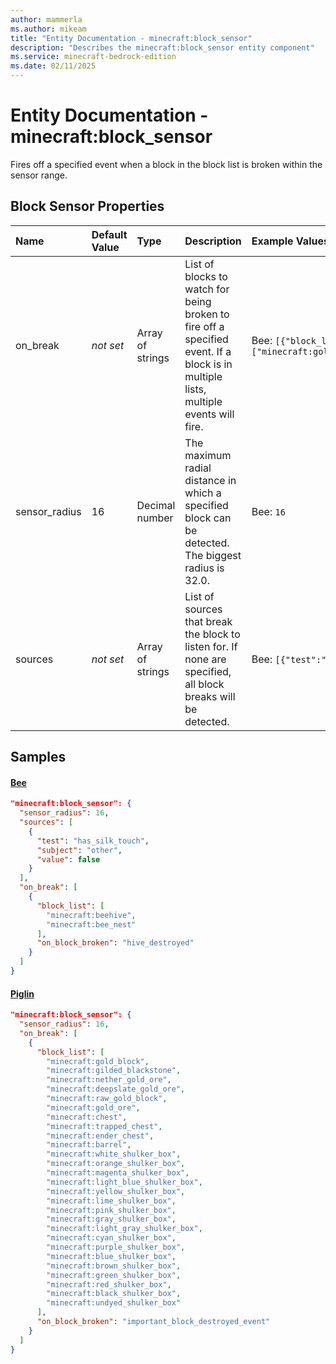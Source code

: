 ```yaml
---
author: mammerla
ms.author: mikeam
title: "Entity Documentation - minecraft:block_sensor"
description: "Describes the minecraft:block_sensor entity component"
ms.service: minecraft-bedrock-edition
ms.date: 02/11/2025 
---
```


# Entity Documentation - minecraft:block_sensor

Fires off a specified event when a block in the block list is broken within the sensor range.


## Block Sensor Properties

|Name       |Default Value |Type |Description |Example Values |
|:----------|:-------------|:----|:-----------|:------------- |
| on_break | *not set* | Array of strings | List of blocks to watch for being broken to fire off a specified event. If a block is in multiple lists, multiple events will fire. | Bee: `[{"block_list":["minecraft:beehive","minecraft:bee_nest"],"on_block_broken":"hive_destroyed"}]`, Piglin: `[{"block_list":["minecraft:gold_block","minecraft:gilded_blackstone","minecraft:nether_gold_ore","minecraft:deepslate_gold_ore","minecraft:raw_gold_block","minecraft:gold_ore","minecraft:chest","minecraft:trapped_chest","minecraft:ender_chest","minecraft:barrel","minecraft:white_shulker_box","minecraft:orange_shulker_box","minecraft:magenta_shulker_box","minecraft:light_blue_shulker_box","minecraft:yellow_shulker_box","minecraft:lime_shulker_box","minecraft:pink_shulker_box","minecraft:gray_shulker_box","minecraft:light_gray_shulker_box","minecraft:cyan_shulker_box","minecraft:purple_shulker_box","minecraft:blue_shulker_box","minecraft:brown_shulker_box","minecraft:green_shulker_box","minecraft:red_shulker_box","minecraft:black_shulker_box","minecraft:undyed_shulker_box"],"on_block_broken":"important_block_destroyed_event"}]` | 
| sensor_radius | 16 | Decimal number | The maximum radial distance in which a specified block can be detected. The biggest radius is 32.0. | Bee: `16` | 
| sources | *not set* | Array of strings | List of sources that break the block to listen for. If none are specified, all block breaks will be detected. | Bee: `[{"test":"has_silk_touch","subject":"other","value":false}]` | 

## Samples

#### [Bee](https://github.com/Mojang/bedrock-samples/tree/preview/behavior_pack/entities/bee.json)


```json
"minecraft:block_sensor": {
  "sensor_radius": 16,
  "sources": [
    {
      "test": "has_silk_touch",
      "subject": "other",
      "value": false
    }
  ],
  "on_break": [
    {
      "block_list": [
        "minecraft:beehive",
        "minecraft:bee_nest"
      ],
      "on_block_broken": "hive_destroyed"
    }
  ]
}
```

#### [Piglin](https://github.com/Mojang/bedrock-samples/tree/preview/behavior_pack/entities/piglin.json)


```json
"minecraft:block_sensor": {
  "sensor_radius": 16,
  "on_break": [
    {
      "block_list": [
        "minecraft:gold_block",
        "minecraft:gilded_blackstone",
        "minecraft:nether_gold_ore",
        "minecraft:deepslate_gold_ore",
        "minecraft:raw_gold_block",
        "minecraft:gold_ore",
        "minecraft:chest",
        "minecraft:trapped_chest",
        "minecraft:ender_chest",
        "minecraft:barrel",
        "minecraft:white_shulker_box",
        "minecraft:orange_shulker_box",
        "minecraft:magenta_shulker_box",
        "minecraft:light_blue_shulker_box",
        "minecraft:yellow_shulker_box",
        "minecraft:lime_shulker_box",
        "minecraft:pink_shulker_box",
        "minecraft:gray_shulker_box",
        "minecraft:light_gray_shulker_box",
        "minecraft:cyan_shulker_box",
        "minecraft:purple_shulker_box",
        "minecraft:blue_shulker_box",
        "minecraft:brown_shulker_box",
        "minecraft:green_shulker_box",
        "minecraft:red_shulker_box",
        "minecraft:black_shulker_box",
        "minecraft:undyed_shulker_box"
      ],
      "on_block_broken": "important_block_destroyed_event"
    }
  ]
}
```
